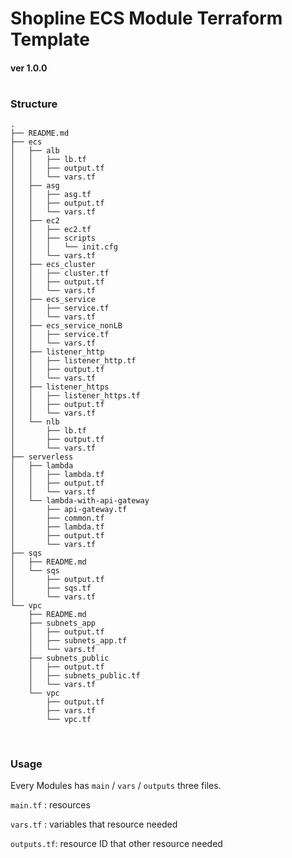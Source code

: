 # Shopline ECS Module Terraform Template 

#### ver 1.0.0

#

### Structure

```
.
├── README.md
├── ecs
│   ├── alb
│   │   ├── lb.tf
│   │   ├── output.tf
│   │   └── vars.tf
│   ├── asg
│   │   ├── asg.tf
│   │   ├── output.tf
│   │   └── vars.tf
│   ├── ec2
│   │   ├── ec2.tf
│   │   ├── scripts
│   │   │   └── init.cfg
│   │   └── vars.tf
│   ├── ecs_cluster
│   │   ├── cluster.tf
│   │   ├── output.tf
│   │   └── vars.tf
│   ├── ecs_service
│   │   ├── service.tf
│   │   └── vars.tf
│   ├── ecs_service_nonLB
│   │   ├── service.tf
│   │   └── vars.tf
│   ├── listener_http
│   │   ├── listener_http.tf
│   │   ├── output.tf
│   │   └── vars.tf
│   ├── listener_https
│   │   ├── listener_https.tf
│   │   ├── output.tf
│   │   └── vars.tf
│   └── nlb
│       ├── lb.tf
│       ├── output.tf
│       └── vars.tf
├── serverless
│   ├── lambda
│   │   ├── lambda.tf
│   │   ├── output.tf
│   │   └── vars.tf
│   └── lambda-with-api-gateway
│       ├── api-gateway.tf
│       ├── common.tf
│       ├── lambda.tf
│       ├── output.tf
│       └── vars.tf
├── sqs
│   ├── README.md
│   └── sqs
│       ├── output.tf
│       ├── sqs.tf
│       └── vars.tf
└── vpc
    ├── README.md
    ├── subnets_app
    │   ├── output.tf
    │   ├── subnets_app.tf
    │   └── vars.tf
    ├── subnets_public
    │   ├── output.tf
    │   ├── subnets_public.tf
    │   └── vars.tf
    └── vpc
        ├── output.tf
        ├── vars.tf
        └── vpc.tf


```

#

### Usage

Every Modules has `main` / `vars` / `outputs` three files.

`main.tf`   : resources 

`vars.tf`   : variables that resource needed

`outputs.tf`: resource ID that other resource needed

